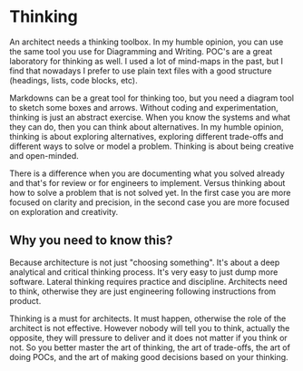 # Thinking

An architect needs a thinking toolbox. In my humble opinion, you can use the same tool you use for Diagramming and Writing. POC's are a great laboratory for thinking as well. I used a lot of mind-maps in the past, but I find that nowadays I prefer to use plain text files with a good structure (headings, lists, code blocks, etc).

Markdowns can be a great tool for thinking too, but you need a diagram tool to sketch some boxes and arrows. Without coding and experimentation, thinking is just an abstract exercise. When you know the systems and what they can do, then you can think about alternatives. In my humble opinion, thinking is about exploring alternatives, exploring different trade-offs and different ways to solve or model a problem. Thinking is about being creative and open-minded.

There is a difference when you are documenting what you solved already and that's for review or for engineers to implement. Versus thinking about how to solve a problem that is not solved yet. In the first case you are more focused on clarity and precision, in the second case you are more focused on exploration and creativity.

## Why you need to know this?

Because architecture is not just "choosing something". It's about a deep analytical and critical thinking process. It's very easy to just dump more software. Lateral thinking requires practice and discipline. Architects need to think, otherwise they are just engineering following instructions from product.

Thinking is a must for architects. It must happen, otherwise the role of the architect is not effective. However nobody will tell you to think, actually the opposite, they will pressure to deliver and it does not matter if you think or not. So you better master the art of thinking, the art of trade-offs, the art of doing POCs, and the art of making good decisions based on your thinking.